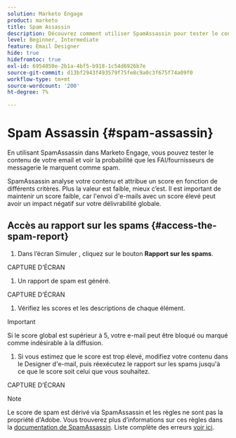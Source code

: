 ```yaml
---
solution: Marketo Engage
product: marketo
title: Spam Assassin
description: Découvrez comment utiliser SpamAssassin pour tester le contenu de votre e-mail et évaluer la probabilité qu'il soit marqué comme indésirable.
level: Beginner, Intermediate
feature: Email Designer
hide: true
hidefromtoc: true
exl-id: 6954850e-2b1a-4bf5-b918-1c54d6926b7e
source-git-commit: d13bf2943f493579f75fe8c9a0c3f675f74a09f0
workflow-type: tm+mt
source-wordcount: '200'
ht-degree: 7%

---
```


# Spam Assassin {#spam-assassin}

En utilisant SpamAssassin dans Marketo Engage, vous pouvez tester le contenu de votre email et voir la probabilité que les FAI/fournisseurs de messagerie le marquent comme spam.

SpamAssassin analyse votre contenu et attribue un score en fonction de différents critères. Plus la valeur est faible, mieux c’est. Il est important de maintenir un score faible, car l&#39;envoi d&#39;e-mails avec un score élevé peut avoir un impact négatif sur votre délivrabilité globale.

## Accès au rapport sur les spams {#access-the-spam-report}

1. Dans l’écran Simuler , cliquez sur le bouton **Rapport sur les spams**.

CAPTURE D’ÉCRAN

1. Un rapport de spam est généré.

CAPTURE D’ÉCRAN

1. Vérifiez les scores et les descriptions de chaque élément.

>[!IMPORTANT]
>
>Si le score global est supérieur à 5, votre e-mail peut être bloqué ou marqué comme indésirable à la diffusion.

1. Si vous estimez que le score est trop élevé, modifiez votre contenu dans le Designer d&#39;e-mail, puis réexécutez le rapport sur les spams jusqu&#39;à ce que le score soit celui que vous souhaitez.

CAPTURE D’ÉCRAN

>[!NOTE]
>
>Le score de spam est dérivé via SpamAssassin et les règles ne sont pas la propriété d&#39;Adobe. Vous trouverez plus d’informations sur ces règles dans la [documentation de SpamAssassin](https://spamassassin.apache.org/#_blank). Liste complète des erreurs [voir ici](https://spamassassin.apache.org/old/tests_3_0_x.html?utm_source=chatgpt.com).
